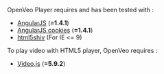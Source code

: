 OpenVeo Player requires and has been tested with :

- [AngularJS](https://angularjs.org/) (**=1.4.1**)
- [AngularJS cookies](https://github.com/angular/bower-angular-cookies) (**=1.4.1**)
- [html5shiv](https://github.com/afarkas/html5shiv) (For IE <= 9)

To play video with HTML5 player, OpenVeo requires :

- [Video.js](http://videojs.com/) (**=5.9.2**) 
